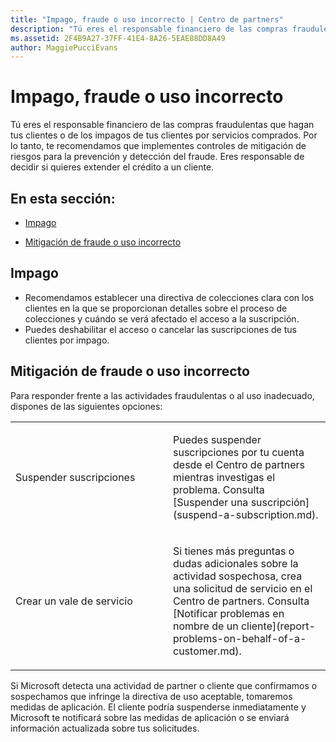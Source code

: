 ```yaml
---
title: "Impago, fraude o uso incorrecto | Centro de partners"
description: "Tú eres el responsable financiero de las compras fraudulentas que hagan tus clientes o de los impagos de tus clientes por servicios comprados. Por lo tanto, te recomendamos que implementes controles de mitigación de riesgos para la prevención y detección del fraude."
ms.assetid: 2F4B9A27-37FF-41E4-8A26-5EAE88DD8A49
author: MaggiePucciEvans
---
```


# Impago, fraude o uso incorrecto


Tú eres el responsable financiero de las compras fraudulentas que hagan tus clientes o de los impagos de tus clientes por servicios comprados. Por lo tanto, te recomendamos que implementes controles de mitigación de riesgos para la prevención y detección del fraude. Eres responsable de decidir si quieres extender el crédito a un cliente.

## En esta sección:


-   [Impago](#nonpayment)

-   [Mitigación de fraude o uso incorrecto](#fraudmisusemitigation)

## <a href="" id="nonpayment"></a>Impago


-   Recomendamos establecer una directiva de colecciones clara con los clientes en la que se proporcionan detalles sobre el proceso de colecciones y cuándo se verá afectado el acceso a la suscripción.
-   Puedes deshabilitar el acceso o cancelar las suscripciones de tus clientes por impago.

## <a href="" id="fraudmisusemitigation"></a>Mitigación de fraude o uso incorrecto


Para responder frente a las actividades fraudulentas o al uso inadecuado, dispones de las siguientes opciones:

<table>
<colgroup>
<col width="50%" />
<col width="50%" />
</colgroup>
<tbody>
<tr class="odd">
<td>Suspender suscripciones</td>
<td><p>Puedes suspender suscripciones por tu cuenta desde el Centro de partners mientras investigas el problema. Consulta [Suspender una suscripción](suspend-a-subscription.md).</p></td>
</tr>
<tr class="even">
<td>Crear un vale de servicio</td>
<td><p>Si tienes más preguntas o dudas adicionales sobre la actividad sospechosa, crea una solicitud de servicio en el Centro de partners. Consulta [Notificar problemas en nombre de un cliente](report-problems-on-behalf-of-a-customer.md).</p></td>
</tr>
</tbody>
</table>

 

Si Microsoft detecta una actividad de partner o cliente que confirmamos o sospechamos que infringe la directiva de uso aceptable, tomaremos medidas de aplicación. El cliente podría suspenderse inmediatamente y Microsoft te notificará sobre las medidas de aplicación o se enviará información actualizada sobre tus solicitudes.

 

 





<!--HONumber=Jan17_HO2-->

